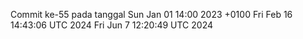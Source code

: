 Commit ke-55 pada tanggal Sun Jan 01 14:00 2023 +0100
Fri Feb 16 14:43:06 UTC 2024
Fri Jun  7 12:20:49 UTC 2024
